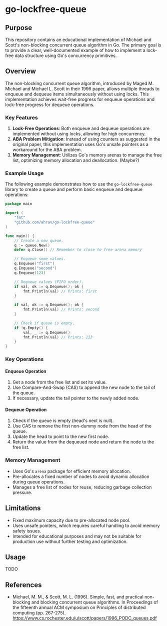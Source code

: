 # go-lockfree-queue

## Purpose

This repository contains an educational implementation of Michael and Scott's non-blocking concurrent queue algorithm in Go.
The primary goal is to provide a clear, well-documented example of how to implement a lock-free data structure using Go's concurrency primitives.

## Overview

The non-blocking concurrent queue algorithm, introduced by Maged M. Michael and Michael L. Scott in their 1996 paper,
allows multiple threads to enqueue and dequeue items simultaneously without using locks.
This implementation achieves wait-free progress for enqueue operations and lock-free progress for dequeue operations.

### Key Features

1. **Lock-Free Operations**: Both enqueue and dequeue operations are implemented without using locks, allowing for high concurrency.
2. **ABA Problem Mitigation**: Instead of using counters as suggested in the original paper, this implementation uses Go's unsafe pointers as a workaround for the ABA problem.
3. **Memory Management**: Utilizes Go's memory arenas to manage the free list, optimizing memory allocation and deallocation. (Maybe?)

### Example Usage

The following example demonstrates how to use the `go-lockfree-queue` library to create a queue and perform basic enqueue and dequeue operations:

```go
package main

import (
	"fmt"
	"github.com/ahrav/go-lockfree-queue"
)

func main() {
	// Create a new queue.
	q := queue.New()
	defer q.Close() // Remember to close to free arena memory

	// Enqueue some values.
	q.Enqueue("first")
	q.Enqueue("second")
	q.Enqueue(123)

	// Dequeue values (FIFO order).
	if val, ok := q.Dequeue(); ok {
		fmt.Println(val) // Prints: first
	}

	if val, ok := q.Dequeue(); ok {
		fmt.Println(val) // Prints: second
	}

	// Check if queue is empty.
	if !q.Empty() {
		val, _ := q.Dequeue()
		fmt.Println(val) // Prints: 123
	}
}
```


### Key Operations

#### Enqueue Operation

1. Get a node from the free list and set its value.
2. Use Compare-And-Swap (CAS) to append the new node to the tail of the queue.
3. If necessary, update the tail pointer to the newly added node.

#### Dequeue Operation

1. Check if the queue is empty (head's next is null).
2. Use CAS to remove the first non-dummy node from the head of the queue.
3. Update the head to point to the new first node.
4. Return the value from the dequeued node and return the node to the free list.

### Memory Management

- Uses Go's `arena` package for efficient memory allocation.
- Pre-allocates a fixed number of nodes to avoid dynamic allocation during queue operations.
- Manages a free list of nodes for reuse, reducing garbage collection pressure.


## Limitations

- Fixed maximum capacity due to pre-allocated node pool.
- Uses unsafe pointers, which requires careful handling to avoid memory safety issues.
- Intended for educational purposes and may not be suitable for production use without further testing and optimization.

## Usage

TODO

## References

- Michael, M. M., & Scott, M. L. (1996). Simple, fast, and practical non-blocking and blocking concurrent queue algorithms. In Proceedings of the fifteenth annual ACM symposium on Principles of distributed computing (pp. 267-275).
https://www.cs.rochester.edu/u/scott/papers/1996_PODC_queues.pdf
